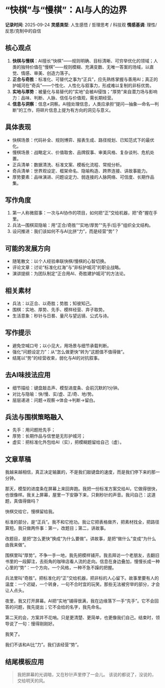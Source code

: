 # “快棋”与“慢棋”：AI与人的边界
**记录时间**: 2025-09-24
**灵感类型**: 人生感悟 / 哲理思考 / 科技观
**情感基调**: 理性/反思/克制中的自信

## 核心观点
1. **快棋与慢棋**：AI擅长“快棋”——规则明确、目标清晰、可穷举优化的领域；人类的独特价值在“慢棋”——规则模糊、充满变数、无唯一答案的场域，以直觉、情感、审美、创造力落子。
2. **正合与奇胜**：标准化、可替代之事为“正兵”，应先熟练掌握与善用AI；真正的护城河在“奇兵”——个性化、人性化与叙事力，形成难以复制的非标优势。
3. **实地与厚势**：被量化与易替代的“实地”会被AI侵蚀；“厚势”来自潜力场与影响力：品味、判断、人脉、信任与价值观，需长期经营。
4. **信息与洞察**：信息≠洞察。AI擅处理信息，人类应承担“提问—抽象—命名—判断”的工作，将碎片信息上提为有方向的洞见与意义。

## 具体表现
- 快棋场景：代码补全、规则博弈、报表生成、路径规划、已知范式下的最优化。
- 慢棋场景：战略定义、价值取舍、品牌叙事、审美风格、复杂谈判、危机处置。
- 正兵清单：数据清洗、标准文案、模板化流程、常规分析。
- 奇兵清单：世界观设定、框架命名、隐喻构造、跨界连接、讲故事能力。
- 厚势要素：品味演进、问题设定力、弱连接的人脉网络、可信度、长期作品集。

## 写作角度
1. 第一人称微叙事：一次与AI协作的项目，如何把“正”交给机器，把“奇”握在手里。
2. 兵法—围棋双隐喻：用“正合/奇胜”“实地/厚势”“先手/后手”组织全文结构。
3. 设问推进：我们该如何不与AI比拼“力”，而是经营“势”？

## 可能的发展方向
- 随笔散文：以个人经验串联快棋/慢棋的心智切换。
- 评论文章：讨论“标准化红海”与“非标护城河”的职业战略。
- 演讲提纲：为团队制定“正合用AI、奇胜建护城河”的方法论。

## 相关素材
- 兵法：以正合、以奇胜；势胜；知彼知己。
- 围棋：实地、厚势、先手、模样经营、弃子取势。
- 生活意象：秒针与日晷、量尺与望远镜、公式与诗。

## 写作提示
- 避免空喊口号；以小见大，用场景与细节承载判断。
- 强化“问题设定力”：从“怎么做更快”转为“这题值不值得做”。
- 结尾以“势”的经营收束，弱化与AI的对抗叙事。

## 去AI味技法应用
- 细节描绘：键盘敲击声、模型进度条、会前沉默的1分钟。
- 对比与隐喻：快/慢、实/虚、正/奇、地/势。
- 层层递进：问题→观察→体会→判断→留白。

## 兵法与围棋策略融入
- 先手：用问题抢先手；
- 厚势：长期作品与信誉是无形护城河；
- 虚实：把标准化外包给AI（实），把模糊题留给自己（虚）。

## 文章草稿

我越来越相信，真正决定输赢的，不是我们敲键盘的速度，而是我们停下来的那一分钟。

那天，模型的进度条在屏幕上来回奔跑。我把一份标准方案交给AI，它做得很快，也很像样。我关上屏幕，屋里一下安静下来，只剩秒针的声音。我问自己：这道题，真值得做吗？

快棋交给它，慢棋留给我。

标准的部分，是“正兵”。我不和它抢功。我让它把表格做齐，把素材找全，把路径算短。我只做两件事：第一，改题目；第二，讲故事。

改题目，是把“怎么更快”换成“为什么要做”。讲故事，是把“做什么”变成“为什么由我来做”。

围棋里叫“厚势”。不争一手一地，我先把模样铺开。我去拜访一个老朋友，去翻旧书里的一段脚注，去街角的咖啡店看人流的走向。信息在身边叠加，慢慢长成一种心里的“势”：一个方向，一个风格，一种不急不躁的把握。

兵法里叫“奇胜”。把标准化的“正”交给机器，把非标的人心留下。故事里要有人的温度：一个迟疑，一个转身，一句不合时宜的玩笑。那些无法被穷举的部分，才会让人点头。

夜里，我又打开屏幕。AI把“实地”铺得很满，我在边缘落下一手“先手”。它不会回答的问题，我先提出；它不会给的名字，我先命名。

第二天的会，方案并不花哨。只是更清楚、更简单，也更像我们自己。结束时，领导说了一句：慢得刚刚好。

我笑了。

我们不该和AI比“力”。我们该经营“势”。

## 结尾模板应用
> 我把屏幕的光调暗，又在秒针声里停了一会儿。
> 该说的都说了，没说的，交给明天的风。
